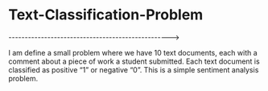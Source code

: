 # Text-Classification-Problem

-------------------------------------------------->



I am  define a small problem where we have 10 text documents, each with a comment about a piece of work a student submitted. Each text document is classified as positive “1” or negative “0”. This is a simple sentiment analysis problem.

